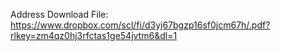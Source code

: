 Address Download File:
https://www.dropbox.com/scl/fi/d3yj67bgzp16sf0jcm67h/.pdf?rlkey=zm4qz0hj3rfctas1ge54jvtm6&dl=1
